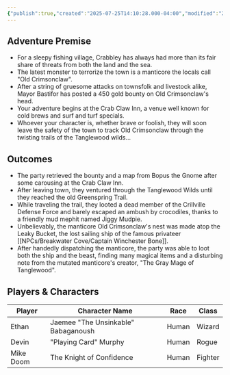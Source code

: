 ```yaml
---
{"publish":true,"created":"2025-07-25T14:10:28.000-04:00","modified":"2025-07-25T10:56:02.000-04:00","published":"2025-07-25T10:56:02.000-04:00","cssclasses":"","DM":"Jordan","Players":["Ethan","Devin","Mike Doom"],"Platform":"Foundry"}
---
```


## Adventure Premise
- For a sleepy fishing village, Crabbley has always had more than its fair share of threats from both the land and the sea.
- The latest monster to terrorize the town is a manticore the locals call "Old Crimsonclaw".
- After a string of gruesome attacks on townsfolk and livestock alike, Mayor Bastifor has posted a 450 gold bounty on Old Crimsonclaw's head.
- Your adventure begins at the Crab Claw Inn, a venue well known for cold brews and surf and turf specials.
- Whoever your character is, whether brave or foolish, they will soon leave the safety of the town to track Old Crimsonclaw through the twisting trails of the Tanglewood wilds...

## Outcomes
- The party retrieved the bounty and a map from Bopus the Gnome after some carousing at the Crab Claw Inn.
- After leaving town, they ventured through the Tanglewood Wilds until they reached the old Greenspring Trail.
- While traveling the trail, they looted a dead member of the Crillville Defense Force and barely escaped an ambush by crocodiles, thanks to a friendly mud mephit named Jiggy Mudpie.
- Unbelievably, the manticore Old Crimsonclaw's nest was made atop the Leaky Bucket, the lost sailing ship of the famous privateer [[NPCs/Breakwater Cove/Captain Winchester Bone]].
- After handedly dispatching the manticore, the party was able to loot both the ship and the beast, finding many magical items and a disturbing note from the mutated manticore's creator, "The Gray Mage of Tanglewood".

## Players & Characters
| Player          | Character Name                    | Race  | Class   |
| --------------- | --------------------------------- | ----- | ------- |
| Ethan | Jaemee "The Unsinkable" Babaganoush | Human | Wizard  |
| Devin | "Playing Card" Murphy             | Human | Rogue   |
| Mike Doom | The Knight of Confidence          | Human | Fighter |
